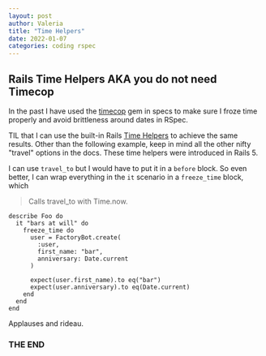 ```yaml
---
layout: post
author: Valeria
title: "Time Helpers"
date: 2022-01-07
categories: coding rspec
---
```

## Rails Time Helpers AKA you do not need Timecop

In the past I have used the
[timecop](https://github.com/travisjeffery/timecop) gem in specs to make sure I
froze time properly and avoid brittleness around dates in RSpec.

TIL that I can use the built-in Rails [Time
Helpers](https://api.rubyonrails.org/v5.2.6/classes/ActiveSupport/Testing/TimeHelpers.html)
to achieve the same results. Other than the following example, keep in mind all
the other nifty "travel" options in the docs.
These time helpers were introduced in Rails 5.

I can use `travel_to` but I would have to put it in a `before` block.
So even better, I can wrap everything in the `it` scenario in a `freeze_time`
block, which

> Calls travel_to with Time.now.

```
describe Foo do
  it "bars at will" do
    freeze_time do
      user = FactoryBot.create(
        :user,
        first_name: "bar",
        anniversary: Date.current
      )

      expect(user.first_name).to eq("bar")
      expect(user.anniversary).to eq(Date.current)
    end
  end
end
```

Applauses and rideau.

### THE END
